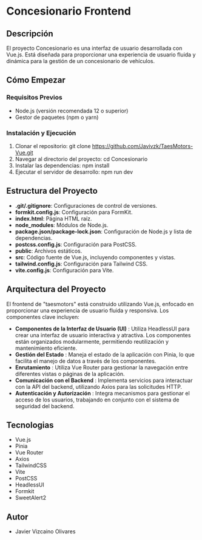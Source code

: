 # Concesionario Frontend

## Descripción

El proyecto Concesionario es una interfaz de usuario desarrollada con Vue.js. Está diseñada para proporcionar una experiencia de usuario fluida y dinámica para la gestión de un concesionario de vehículos.

## Cómo Empezar

### Requisitos Previos

- Node.js (versión recomendada 12 o superior)
- Gestor de paquetes (npm o yarn)

### Instalación y Ejecución

1. Clonar el repositorio: git clone https://github.com/Javivzk/TaesMotors-Vue.git
2. Navegar al directorio del proyecto: cd Concesionario
3. Instalar las dependencias: npm install
4. Ejecutar el servidor de desarrollo: npm run dev

## Estructura del Proyecto

- **.git/.gitignore**: Configuraciones de control de versiones.
- **formkit.config.js**: Configuración para FormKit.
- **index.html**: Página HTML raíz.
- **node_modules**: Módulos de Node.js.
- **package.json/package-lock.json**: Configuración de Node.js y lista de dependencias.
- **postcss.config.js**: Configuración para PostCSS.
- **public**: Archivos estáticos.
- **src**: Código fuente de Vue.js, incluyendo componentes y vistas.
- **tailwind.config.js**: Configuración para Tailwind CSS.
- **vite.config.js**: Configuración para Vite.


## Arquitectura del Proyecto


El frontend de "taesmotors" está construido utilizando Vue.js, enfocado en proporcionar una experiencia de usuario fluida y responsiva. Los componentes clave incluyen:

* **Componentes de la Interfaz de Usuario (UI)** : Utiliza HeadlessUI para crear una interfaz de usuario interactiva y atractiva. Los componentes están organizados modularmente, permitiendo reutilización y mantenimiento eficiente.
* **Gestión del Estado** : Maneja el estado de la aplicación con Pinia, lo que facilita el manejo de datos a través de los componentes.
* **Enrutamiento** : Utiliza Vue Router para gestionar la navegación entre diferentes vistas o páginas de la aplicación.
* **Comunicación con el Backend** : Implementa servicios para interactuar con la API del backend, utilizando Axios para las solicitudes HTTP.
* **Autenticación y Autorización** : Integra mecanismos para gestionar el acceso de los usuarios, trabajando en conjunto con el sistema de seguridad del backend.

## Tecnologias

- Vue.js
- Pinia
- Vue Router
- Axios
- TailwindCSS
- Vite
- PostCSS
- HeadlessUI
- Formkit
- SweetAlert2

## Autor

- Javier Vizcaino Olivares
